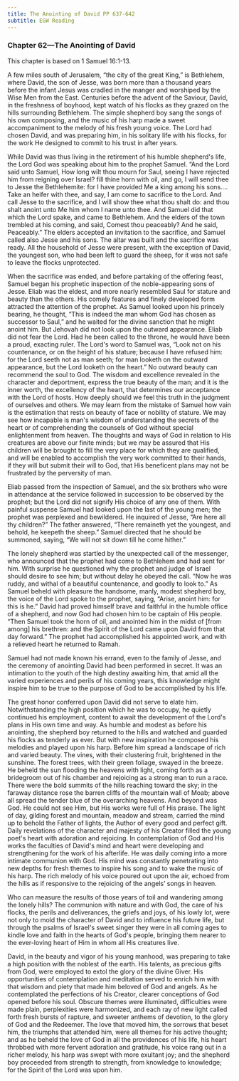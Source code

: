 ```yaml
---
title: The Anointing of David PP 637-642
subtitle: EGW Reading
---
```


### Chapter 62—The Anointing of David

This chapter is based on 1 Samuel 16:1-13.

A few miles south of Jerusalem, “the city of the great King,” is Bethlehem, where David, the son of Jesse, was born more than a thousand years before the infant Jesus was cradled in the manger and worshiped by the Wise Men from the East. Centuries before the advent of the Saviour, David, in the freshness of boyhood, kept watch of his flocks as they grazed on the hills surrounding Bethlehem. The simple shepherd boy sang the songs of his own composing, and the music of his harp made a sweet accompaniment to the melody of his fresh young voice. The Lord had chosen David, and was preparing him, in his solitary life with his flocks, for the work He designed to commit to his trust in after years.

While David was thus living in the retirement of his humble shepherd's life, the Lord God was speaking about him to the prophet Samuel. “And the Lord said unto Samuel, How long wilt thou mourn for Saul, seeing I have rejected him from reigning over Israel? fill thine horn with oil, and go, I will send thee to Jesse the Bethlehemite: for I have provided Me a king among his sons.... Take an heifer with thee, and say, I am come to sacrifice to the Lord. And call Jesse to the sacrifice, and I will show thee what thou shalt do: and thou shalt anoint unto Me him whom I name unto thee. And Samuel did that which the Lord spake, and came to Bethlehem. And the elders of the town trembled at his coming, and said, Comest thou peaceably? And he said, Peaceably.” The elders accepted an invitation to the sacrifice, and Samuel called also Jesse and his sons. The altar was built and the sacrifice was ready. All the household of Jesse were present, with the exception of David, the youngest son, who had been left to guard the sheep, for it was not safe to leave the flocks unprotected.

When the sacrifice was ended, and before partaking of the offering feast, Samuel began his prophetic inspection of the noble-appearing sons of Jesse. Eliab was the eldest, and more nearly resembled Saul for stature and beauty than the others. His comely features and finely developed form attracted the attention of the prophet. As Samuel looked upon his princely bearing, he thought, “This is indeed the man whom God has chosen as successor to Saul,” and he waited for the divine sanction that he might anoint him. But Jehovah did not look upon the outward appearance. Eliab did not fear the Lord. Had he been called to the throne, he would have been a proud, exacting ruler. The Lord's word to Samuel was, “Look not on his countenance, or on the height of his stature; because I have refused him: for the Lord seeth not as man seeth; for man looketh on the outward appearance, but the Lord looketh on the heart.” No outward beauty can recommend the soul to God. The wisdom and excellence revealed in the character and deportment, express the true beauty of the man; and it is the inner worth, the excellency of the heart, that determines our acceptance with the Lord of hosts. How deeply should we feel this truth in the judgment of ourselves and others. We may learn from the mistake of Samuel how vain is the estimation that rests on beauty of face or nobility of stature. We may see how incapable is man's wisdom of understanding the secrets of the heart or of comprehending the counsels of God without special enlightenment from heaven. The thoughts and ways of God in relation to His creatures are above our finite minds; but we may be assured that His children will be brought to fill the very place for which they are qualified, and will be enabled to accomplish the very work committed to their hands, if they will but submit their will to God, that His beneficent plans may not be frustrated by the perversity of man.

Eliab passed from the inspection of Samuel, and the six brothers who were in attendance at the service followed in succession to be observed by the prophet; but the Lord did not signify His choice of any one of them. With painful suspense Samuel had looked upon the last of the young men; the prophet was perplexed and bewildered. He inquired of Jesse, “Are here all thy children?” The father answered, “There remaineth yet the youngest, and behold, he keepeth the sheep.” Samuel directed that he should be summoned, saying, “We will not sit down till he come hither.”

The lonely shepherd was startled by the unexpected call of the messenger, who announced that the prophet had come to Bethlehem and had sent for him. With surprise he questioned why the prophet and judge of Israel should desire to see him; but without delay he obeyed the call. “Now he was ruddy, and withal of a beautiful countenance, and goodly to look to.” As Samuel beheld with pleasure the handsome, manly, modest shepherd boy, the voice of the Lord spoke to the prophet, saying, “Arise, anoint him: for this is he.” David had proved himself brave and faithful in the humble office of a shepherd, and now God had chosen him to be captain of His people. “Then Samuel took the horn of oil, and anointed him in the midst of \[from among\] his brethren: and the Spirit of the Lord came upon David from that day forward.” The prophet had accomplished his appointed work, and with a relieved heart he returned to Ramah.

Samuel had not made known his errand, even to the family of Jesse, and the ceremony of anointing David had been performed in secret. It was an intimation to the youth of the high destiny awaiting him, that amid all the varied experiences and perils of his coming years, this knowledge might inspire him to be true to the purpose of God to be accomplished by his life.

The great honor conferred upon David did not serve to elate him. Notwithstanding the high position which he was to occupy, he quietly continued his employment, content to await the development of the Lord's plans in His own time and way. As humble and modest as before his anointing, the shepherd boy returned to the hills and watched and guarded his flocks as tenderly as ever. But with new inspiration he composed his melodies and played upon his harp. Before him spread a landscape of rich and varied beauty. The vines, with their clustering fruit, brightened in the sunshine. The forest trees, with their green foliage, swayed in the breeze. He beheld the sun flooding the heavens with light, coming forth as a bridegroom out of his chamber and rejoicing as a strong man to run a race. There were the bold summits of the hills reaching toward the sky; in the faraway distance rose the barren cliffs of the mountain wall of Moab; above all spread the tender blue of the overarching heavens. And beyond was God. He could not see Him, but His works were full of His praise. The light of day, gilding forest and mountain, meadow and stream, carried the mind up to behold the Father of lights, the Author of every good and perfect gift. Daily revelations of the character and majesty of his Creator filled the young poet's heart with adoration and rejoicing. In contemplation of God and His works the faculties of David's mind and heart were developing and strengthening for the work of his afterlife. He was daily coming into a more intimate communion with God. His mind was constantly penetrating into new depths for fresh themes to inspire his song and to wake the music of his harp. The rich melody of his voice poured out upon the air, echoed from the hills as if responsive to the rejoicing of the angels’ songs in heaven.

Who can measure the results of those years of toil and wandering among the lonely hills? The communion with nature and with God, the care of his flocks, the perils and deliverances, the griefs and joys, of his lowly lot, were not only to mold the character of David and to influence his future life, but through the psalms of Israel's sweet singer they were in all coming ages to kindle love and faith in the hearts of God's people, bringing them nearer to the ever-loving heart of Him in whom all His creatures live.

David, in the beauty and vigor of his young manhood, was preparing to take a high position with the noblest of the earth. His talents, as precious gifts from God, were employed to extol the glory of the divine Giver. His opportunities of contemplation and meditation served to enrich him with that wisdom and piety that made him beloved of God and angels. As he contemplated the perfections of his Creator, clearer conceptions of God opened before his soul. Obscure themes were illuminated, difficulties were made plain, perplexities were harmonized, and each ray of new light called forth fresh bursts of rapture, and sweeter anthems of devotion, to the glory of God and the Redeemer. The love that moved him, the sorrows that beset him, the triumphs that attended him, were all themes for his active thought; and as he beheld the love of God in all the providences of his life, his heart throbbed with more fervent adoration and gratitude, his voice rang out in a richer melody, his harp was swept with more exultant joy; and the shepherd boy proceeded from strength to strength, from knowledge to knowledge; for the Spirit of the Lord was upon him.